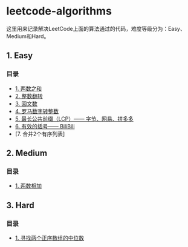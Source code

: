 # leetcode-algorithms

这里用来记录解决LeetCode上面的算法通过的代码，难度等级分为：Easy、Medium和Hard。

## 1. Easy

### 目录

- [1. 两数之和](https://github.com/Jessica-Jiang-92/leetcode-algorithms/blob/main/Easy/Two-Sum.md)
- [2. 整数翻转](https://github.com/Jessica-Jiang-92/leetcode-algorithms/blob/main/Easy/Reverse-an-Number.md)
- [3. 回文数](https://github.com/Jessica-Jiang-92/leetcode-algorithms/blob/main/Easy/palindromic-number.md)
- [4.  罗马数字转整数](https://github.com/Jessica-Jiang-92/leetcode-algorithms/blob/main/Easy/Roman-Numeric-Transfer-Integer.md)
- [5. 最长公共前缀（LCP）—— 字节、网易、拼多多](https://github.com/Jessica-Jiang-92/leetcode-algorithms/blob/main/Easy/longest-common-prefix.md)
- [6. 有效的括号—— BiliBili](https://github.com/Jessica-Jiang-92/leetcode-algorithms/blob/main/Easy/Valid-brackets/valid-brackets.md)
- [7. 合并2个有序列表]



## 2. Medium

### 目录

- [1. 两数相加](https://github.com/Jessica-Jiang-92/leetcode-algorithms/blob/main/Medium/sum-two-numbers.md)



## 3. Hard

### 目录

- [1. 寻找两个正序数组的中位数](https://github.com/Jessica-Jiang-92/leetcode-algorithms/blob/main/Hard/Find-Median-of-Two-Positive-Ordinal-Arrays.md)

